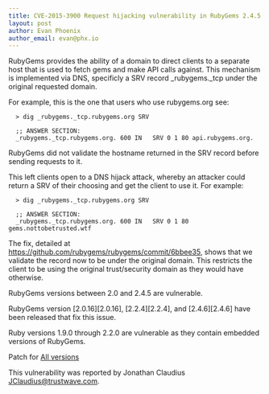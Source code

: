 ```yaml
---
title: CVE-2015-3900 Request hijacking vulnerability in RubyGems 2.4.5 and earlier
layout: post
author: Evan Phoenix
author_email: evan@phx.io
---
```


RubyGems provides the ability of a domain to direct clients to a separate
host that is used to fetch gems and make API calls against. This mechanism
is implemented via DNS, specificly a SRV record _rubygems._tcp under the
original requested domain.

For example, this is the one that users who use rubygems.org see:

```shell
  > dig _rubygems._tcp.rubygems.org SRV

  ;; ANSWER SECTION:
  _rubygems._tcp.rubygems.org. 600 IN	SRV	0 1 80 api.rubygems.org.
```

RubyGems did not validate the hostname returned in the SRV record before
sending requests to it.

This left clients open to a DNS hijack attack, whereby an attacker could
return a SRV of their choosing and get the client to use it. For example:

```shell
  > dig _rubygems._tcp.rubygems.org SRV

  ;; ANSWER SECTION:
  _rubygems._tcp.rubygems.org. 600 IN	SRV	0 1 80 gems.nottobetrusted.wtf
```

The fix, detailed at https://github.com/rubygems/rubygems/commit/6bbee35,
shows that we validate the record now to be under the original domain. This
restricts the client to be using the original trust/security domain as they
would have otherwise.

RubyGems versions between 2.0 and 2.4.5 are vulnerable.

RubyGems version [2.0.16][2.0.16], [2.2.4][2.2.4], and [2.4.6][2.4.6] have been released that fix this
issue.

Ruby versions 1.9.0 through 2.2.0 are vulnerable as they contain embedded
versions of RubyGems.

Patch for [All versions](https://github.com/rubygems/rubygems/commit/6bbee35fd6daed045103f3122490a588d97c066a)

This vulnerability was reported by Jonathan Claudius <JClaudius@trustwave.com>.


